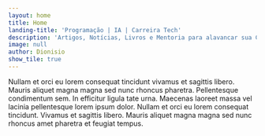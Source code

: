 ```yaml
---
layout: home
title: Home
landing-title: 'Programação | IA | Carreira Tech'
description: 'Artigos, Notícias, Livros e Mentoria para alavancar sua Carreira'
image: null
author: Dionisio
show_tile: true
---
```


Nullam et orci eu lorem consequat tincidunt vivamus et sagittis libero. Mauris aliquet magna magna sed nunc rhoncus pharetra. Pellentesque condimentum sem. In efficitur ligula tate urna. Maecenas laoreet massa vel lacinia pellentesque lorem ipsum dolor. Nullam et orci eu lorem consequat tincidunt. Vivamus et sagittis libero. Mauris aliquet magna magna sed nunc rhoncus amet pharetra et feugiat tempus.
